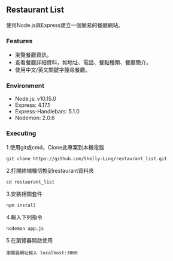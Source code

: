 ## Restaurant List
使用Node.js與Express建立一個簡易的餐廳網站。

### Features
- 瀏覽餐廳資訊。 
- 查看餐廳詳細資料，如地址、電話、餐點種類、餐廳簡介。 
- 使用中文/英文關鍵字搜尋餐廳。

### Environment
- Node.js: v10.15.0
- Express: 4.17.1
- Express-Handlebars: 5.1.0
- Nodemon: 2.0.6

### Executing
1.使用git或cmd，Clone此專案到本機電腦

```
git clone https://github.com/Shelly-Ling/restaurant_list.git
```
2.打開終端機切換到restaurant資料夾

```
cd restaurant_list
```
3.安裝相關套件

```
npm install
```
4.輸入下列指令

```
nodemon app.js
```

5.在瀏覽器開啟使用
```
瀏覽器網址輸入 localhost:3000
```
